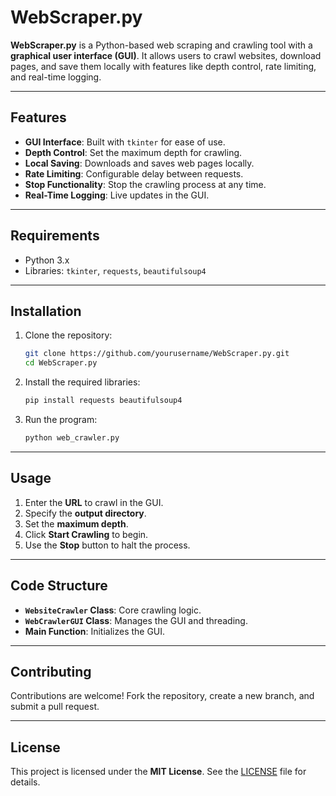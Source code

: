 # WebScraper.py

**WebScraper.py** is a Python-based web scraping and crawling tool with a **graphical user interface (GUI)**. It allows users to crawl websites, download pages, and save them locally with features like depth control, rate limiting, and real-time logging.

---

## Features

- **GUI Interface**: Built with `tkinter` for ease of use.
- **Depth Control**: Set the maximum depth for crawling.
- **Local Saving**: Downloads and saves web pages locally.
- **Rate Limiting**: Configurable delay between requests.
- **Stop Functionality**: Stop the crawling process at any time.
- **Real-Time Logging**: Live updates in the GUI.

---

## Requirements

- Python 3.x
- Libraries: `tkinter`, `requests`, `beautifulsoup4`

---

## Installation

1. Clone the repository:
   ```bash
   git clone https://github.com/yourusername/WebScraper.py.git
   cd WebScraper.py
   ```

2. Install the required libraries:
   ```bash
   pip install requests beautifulsoup4
   ```

3. Run the program:
   ```bash
   python web_crawler.py
   ```

---

## Usage

1. Enter the **URL** to crawl in the GUI.
2. Specify the **output directory**.
3. Set the **maximum depth**.
4. Click **Start Crawling** to begin.
5. Use the **Stop** button to halt the process.

---

## Code Structure

- **`WebsiteCrawler` Class**: Core crawling logic.
- **`WebCrawlerGUI` Class**: Manages the GUI and threading.
- **Main Function**: Initializes the GUI.

---

## Contributing

Contributions are welcome! Fork the repository, create a new branch, and submit a pull request.

---

## License

This project is licensed under the **MIT License**. See the [LICENSE](LICENSE) file for details.


